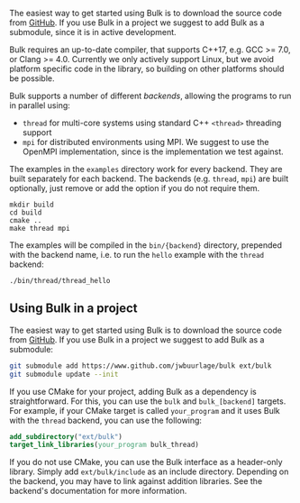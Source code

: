 The easiest way to get started using Bulk is to download the source code from [GitHub](https://www.github.com/jwbuurlage/bulk). If you use Bulk in a project we suggest to add Bulk as a submodule, since it is in active development.

Bulk requires an up-to-date compiler, that supports C++17, e.g. GCC >= 7.0, or Clang >= 4.0. Currently we only actively support Linux, but we avoid platform specific code in the library, so building on other platforms should be possible.

Bulk supports a number of different *backends*, allowing the programs to run in parallel using:

- `thread` for multi-core systems using standard C++ `<thread>` threading support
- `mpi` for distributed environments using MPI. We suggest to use the OpenMPI implementation, since is the implementation we test against.

The examples in the `examples` directory work for every backend. They are built separately for each backend. The backends (e.g. `thread`, `mpi`) are built optionally, just remove or add the option if you do not require them.

    mkdir build
    cd build
    cmake ..
    make thread mpi

The examples will be compiled in the `bin/{backend}` directory, prepended with the backend name, i.e. to run the `hello` example with the `thread` backend:

    ./bin/thread/thread_hello

Using Bulk in a project
-----------------------

The easiest way to get started using Bulk is to download the source code from
[GitHub](https://www.github.com/jwbuurlage/bulk). If you use Bulk in a project
we suggest to add Bulk as a submodule:

```bash
git submodule add https://www.github.com/jwbuurlage/bulk ext/bulk
git submodule update --init
```

If you use CMake for your project, adding Bulk as a dependency is
straightforward. For this, you can use the `bulk` and `bulk_[backend]` targets.
For example, if your CMake target is called `your_program` and it uses Bulk with
the `thread` backend, you can use the following:

```cmake
add_subdirectory("ext/bulk")
target_link_libraries(your_program bulk_thread)
```

If you do not use CMake, you can use the Bulk interface as a header-only
library. Simply add `ext/bulk/include` as an include directory. Depending on the
backend, you may have to link against addition libraries. See the backend's
documentation for more information.
